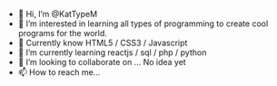 - 👋 Hi, I’m @KatTypeM
- 👀 I’m interested in learning all types of programming to create cool programs for the world.
- 🐾 Currently know HTML5 / CSS3 / Javascript
- 🌱 I’m currently learning reactjs / sql / php / python
- 💞️ I’m looking to collaborate on ... No idea yet
- 📫 How to reach me... 

<!---
KatTypeM/KatTypeM is a ✨ special ✨ repository because its `README.md` (this file) appears on your GitHub profile.
You can click the Preview link to take a look at your changes.
--->
